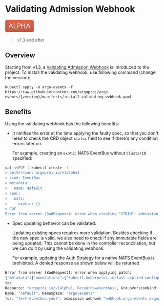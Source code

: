 # Validating Admission Webhook

![alpha](assets/alpha.svg)

> v1.3 and after

## Overview

Starting from v1.3, a
[Validating Admission Webhook](https://kubernetes.io/docs/reference/access-authn-authz/admission-controllers/#validatingadmissionwebhook)
is introduced to the project. To install the validating webhook, use following
command (change the version):

```shell
kubectl apply -n argo-events -f https://raw.githubusercontent.com/argoproj/argo-events/{version}/manifests/install-validating-webhook.yaml
```

## Benefits

Using the validating webhook has the following benefits:

- It notifies the error at the time applying the faulty spec, so that you don't
  need to check the CRD object `status` field to see if there's any condition
  errors later on.

  For example, creating an `exotic` NATS EventBus without `ClusterID` specified:

```sh
cat <<EOF | kubectl create -f -
> apiVersion: argoproj.io/v1alpha1
> kind: EventBus
> metadata:
>   name: default
> spec:
>   nats:
>     exotic: {}
> EOF
Error from server (BadRequest): error when creating "STDIN": admission webhook "webhook.argo-events.argoproj.io" denied the request: "spec.nats.exotic.clusterID" is missing
```

- Spec updating behavior can be validated.

  Updating existing specs requires more validation. Besides checking if the new
  spec is valid, we also need to check if any immutable fields are being
  updated. This cannot be done in the controller reconciliation, but we can do
  it by using the validating webhook.

  For example, updating the Auth Strategy for a native NATS EventBus is prohibited.
  A denied response as shown below will be returned.

```sh
Error from server (BadRequest): error when applying patch:
{"metadata":{"annotations":{"kubectl.kubernetes.io/last-applied-configuration":"{\"apiVersion\":\"argoproj.io/v1alpha1\",\"kind\":\"EventBus\",\"metadata\":{\"annotations\":{},\"name\":\"default\",\"namespace\":\"argo-events\"},\"spec\":{\"nats\":{\"native\":{\"replicas\":3}}}}\n"}},"spec":{"nats":{"native":{"auth":null,"maxAge":null,"securityContext":null}}}}
to:
Resource: "argoproj.io/v1alpha1, Resource=eventbus", GroupVersionKind: "argoproj.io/v1alpha1, Kind=EventBus"
Name: "default", Namespace: "argo-events"
for: "test-eventbus.yaml": admission webhook "webhook.argo-events.argoproj.io" denied the request: "spec.nats.native.auth" is immutable, can not be updated
```
